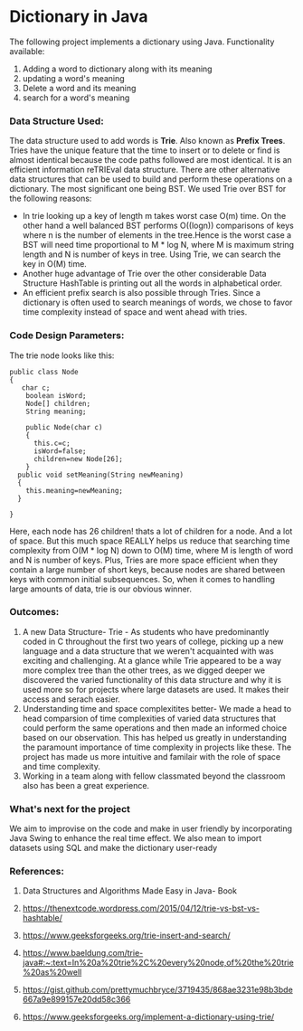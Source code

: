 # Dictionary in Java
The following project implements a dictionary using Java.
Functionality available:
1. Adding a word to dictionary along with its meaning
2. updating a word's meaning
3. Delete a word and its meaning
4. search for a word's meaning


### **Data Structure Used:**

The data structure used to add words is **Trie**. Also known as **Prefix Trees**. Tries have the unique feature that the time to insert or to delete or find is almost identical because the code paths followed are most identical.  It is an efficient information reTRIEval data structure.
There are other alternative data structures that can be used to build and perform these operations on a dictionary. The most significant one being BST.
We used Trie over BST for the following reasons:
* In trie looking up a key of length m takes worst case O(m) time. On the other hand a well balanced BST performs O((logn)) comparisons of keys where n is the number of elements in the tree.Hence is the worst case a BST will need time proportional to M * log N, where M is maximum string
length and N is number of keys in tree. Using Trie, we can search the key in O(M) time.
* Another huge advantage of Trie over the other considerable Data Structure HashTable is printing out all the words in alphabetical order.
* An efficient prefix search is also possible through Tries.
Since a dictionary is often used to search meanings of words, we chose to favor time complexity instead of space and went ahead with
tries. 

### **Code Design Parameters:**

The trie node looks like this:
```
public class Node 
{
   char c;
    boolean isWord;
    Node[] children;
    String meaning;

    public Node(char c)
    {
      this.c=c;
      isWord=false;
      children=new Node[26];
    }
  public void setMeaning(String newMeaning)
  {
    this.meaning=newMeaning;
  }

}
```
Here, each node has 26 children! thats a lot of children for a node. And a lot of space. But this much space REALLY helps us reduce
that searching time complexity from O(M * log N) down to  O(M) time, where M is length of word and N is number of keys. Plus, 
Tries are more space efficient when they contain a large number of short keys, because nodes are shared between keys with common 
initial subsequences. So, when it comes to handling large amounts of data, trie is our obvious winner.

### **Outcomes:**

1. A new Data Structure- Trie - As students who have predominantly coded in C throughout the first two years of college, picking up a new language and a data structure that we weren't acquainted with was exciting and challenging. At a glance while Trie appeared to be a way more complex tree than the other trees, as we digged deeper we discovered the varied functionality of this data structure and why it is used more so for projects where large datasets are used. It makes their access and serach easier.  
2. Understanding time and space complexitites better-  We made a head to head comparsion of time complexities of varied data structures that could perform the same operations and then made an informed choice based on our observation. This has helped us greatly in understanding the paramount importance of time complexity in projects like these. The project has made us more intuitive and familair with the role of space and time complexity.
3. Working in a team along with fellow classmated beyond the classroom also has been a great experience. 

### **What's next for the project**

We aim to improvise on the code and make in user friendly by incorporating Java Swing to enhance the real time effect. We also mean to import datasets using SQL and make the dictionary user-ready

### **References:**

1. Data Structures and Algorithms Made Easy in Java- Book

2. https://thenextcode.wordpress.com/2015/04/12/trie-vs-bst-vs-hashtable/
3. https://www.geeksforgeeks.org/trie-insert-and-search/
4. https://www.baeldung.com/trie-java#:~:text=In%20a%20trie%2C%20every%20node,of%20the%20trie%20as%20well
5. https://gist.github.com/prettymuchbryce/3719435/868ae3231e98b3bde667a9e899157e20dd58c366
6. https://www.geeksforgeeks.org/implement-a-dictionary-using-trie/
